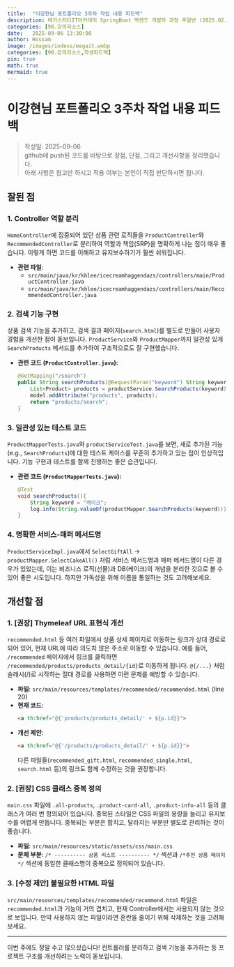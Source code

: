 ```yaml
---
title:  "이강현님 포트폴리오 3주차 작업 내용 피드백"
description: 메가스터디IT아카데미 SpringBoot 백엔드 개발자 과정 주말반 (2025.02.22 ~ 2025.09.13). 이강현님의 포트폴리오 3주차 작업 내용에 대한 피드백
categories: [98.강의리소스]
date:   2025-09-06 13:30:00
author: Hossam
image: /images/indexs/megait.webp
categories: [90.강의리소스,학생피드백]
pin: true
math: true
mermaid: true
---
```


# 이강현님 포트폴리오 3주차 작업 내용 피드백

> 작성일: 2025-09-06<br/>
> github에 push된 코드를 바탕으로 장점, 단점, 그리고 개선사항을 정리했습니다.<br/>
> 아래 사항은 참고만 하시고 적용 여부는 본인이 직접 판단하시면 됩니다.

## 잘된 점

### 1. Controller 역할 분리
`HomeController`에 집중되어 있던 상품 관련 로직들을 `ProductController`와 `RecommendedController`로 분리하여 역할과 책임(SRP)을 명확하게 나눈 점이 매우 좋습니다. 이렇게 하면 코드를 이해하고 유지보수하기가 훨씬 쉬워집니다.

- **관련 파일**:
  - `src/main/java/kr/khlee/icecreamhaggendazs/controllers/main/ProductController.java`
  - `src/main/java/kr/khlee/icecreamhaggendazs/controllers/main/RecommendedController.java`

### 2. 검색 기능 구현
상품 검색 기능을 추가하고, 검색 결과 페이지(`search.html`)를 별도로 만들어 사용자 경험을 개선한 점이 돋보입니다. `ProductService`와 `ProductMapper`까지 일관성 있게 `SearchProducts` 메서드를 추가하여 구조적으로도 잘 구현했습니다.

- **관련 코드 (`ProductController.java`):**
  ```java
  @GetMapping("/search")
  public String searchProducts(@RequestParam("keyword") String keyword, Model model) {
      List<Product> products = productService.SearchProducts(keyword);
      model.addAttribute("products", products);
      return "products/search";
  }
  ```

### 3. 일관성 있는 테스트 코드
`ProductMapperTests.java`와 `productServiceTest.java`를 보면, 새로 추가된 기능(e.g., `SearchProducts`)에 대한 테스트 케이스를 꾸준히 추가하고 있는 점이 인상적입니다. 기능 구현과 테스트를 함께 진행하는 좋은 습관입니다.

- **관련 코드 (`ProductMapperTests.java`):**
  ```java
  @Test
  void searchProducts(){
      String keyword = "케이크";
      log.info(String.valueOf(productMapper.SearchProducts(keyword)));
  }
  ```

### 4. 명확한 서비스-매퍼 메서드명
`ProductServiceImpl.java`에서 `SelectGiftAll` -> `productMapper.SelectCakeAll()` 처럼 서비스 메서드명과 매퍼 메서드명이 다른 경우가 있었는데, 이는 비즈니스 로직(선물)과 DB(케이크)의 개념을 분리한 것으로 볼 수 있어 좋은 시도입니다. 하지만 가독성을 위해 이름을 통일하는 것도 고려해보세요.

## 개선할 점

### 1. [권장] Thymeleaf URL 표현식 개선
`recommended.html` 등 여러 파일에서 상품 상세 페이지로 이동하는 링크가 상대 경로로 되어 있어, 현재 URL에 따라 의도치 않은 주소로 이동할 수 있습니다. 예를 들어, `/recommended` 페이지에서 링크를 클릭하면 `/recommended/products/products_detail/{id}`로 이동하게 됩니다. `@{/...}` 처럼 슬래시(/)로 시작하는 절대 경로를 사용하면 이런 문제를 예방할 수 있습니다.

- **파일**: `src/main/resources/templates/recommended/recommended.html` (line 20)
- **현재 코드**:
  ```html
  <a th:href="@{'products/products_detail/' + ${p.id}}">
  ```
- **개선 제안**:
  ```html
  <a th:href="@{'/products/products_detail/' + ${p.id}}">
  ```
  다른 파일들(`recommended_gift.html`, `recommended_single.html`, `search.html` 등)의 링크도 함께 수정하는 것을 권장합니다.

### 2. [권장] CSS 클래스 중복 정의
`main.css` 파일에 `.all-products`, `.product-card-all`, `.product-info-all` 등의 클래스가 여러 번 정의되어 있습니다. 중복된 스타일은 CSS 파일의 용량을 늘리고 유지보수를 어렵게 만듭니다. 중복되는 부분은 합치고, 달라지는 부분만 별도로 관리하는 것이 좋습니다.

- **파일**: `src/main/resources/static/assets/css/main.css`
- **문제 부분**: `/* ---------- 상품 리스트 ---------- */` 섹션과 `/*추천 상품 페이지*/` 섹션에 동일한 클래스명이 중복으로 정의되어 있습니다.

### 3. [수정 제안] 불필요한 HTML 파일
`src/main/resources/templates/recommended/recommend.html` 파일은 `recommended.html`과 기능이 거의 겹치고, 현재 Controller에서는 사용되지 않는 것으로 보입니다. 만약 사용하지 않는 파일이라면 혼란을 줄이기 위해 삭제하는 것을 고려해보세요.

---

이번 주에도 정말 수고 많으셨습니다! 컨트롤러를 분리하고 검색 기능을 추가하는 등 프로젝트 구조를 개선하려는 노력이 돋보입니다.